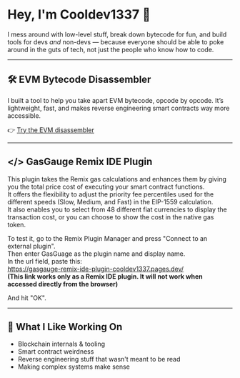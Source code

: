 # Hey, I'm Cooldev1337 👋

I mess around with low-level stuff, break down bytecode for fun, and build tools for devs *and* non-devs — because everyone should be able to poke around in the guts of tech, not just the people who know how to code.

---

## 🛠️ EVM Bytecode Disassembler


I built a tool to help you take apart EVM bytecode, opcode by opcode. It’s lightweight, fast, and makes reverse engineering smart contracts way more accessible.

👉 [Try the EVM disassembler](https://evmdisassembler-cooldev1337.pages.dev/)

---

## </> GasGauge Remix IDE Plugin

This plugin takes the Remix gas calculations and enhances them by giving you the total price cost of executing your smart contract functions.  
It offers the flexibility to adjust the priority fee percentiles used for the different speeds (Slow, Medium, and Fast) in the EIP-1559 calculation.  
It also enables you to select from 48 different fiat currencies to display the transaction cost, or you can choose to show the cost in the native gas token.  
  
To test it, go to the Remix Plugin Manager and press "Connect to an external plugin".  
Then enter GasGuage as the plugin name and display name.  
In the url field, paste this:  
https://gasgauge-remix-ide-plugin-cooldev1337.pages.dev/  
**(This link works only as a Remix IDE plugin. It will not work when accessed directly from the browser)**
  
And hit "OK".  

---

## 🧪 What I Like Working On

- Blockchain internals & tooling
- Smart contract weirdness
- Reverse engineering stuff that wasn't meant to be read
- Making complex systems make sense
